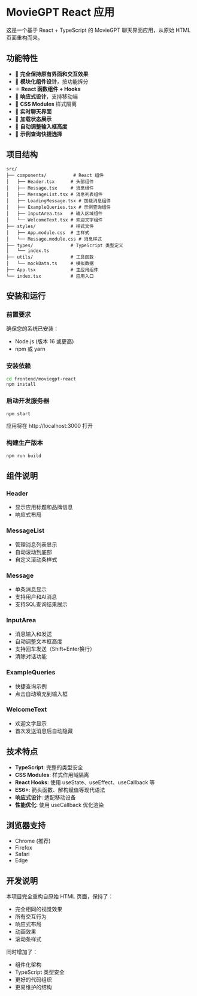 # MovieGPT React 应用

这是一个基于 React + TypeScript 的 MovieGPT 聊天界面应用，从原始 HTML 页面重构而来。

## 功能特性

- 🎯 **完全保持原有界面和交互效果**
- 🧩 **模块化组件设计**，按功能拆分
- ⚛️ **React 函数组件 + Hooks**
- 📱 **响应式设计**，支持移动端
- 🎨 **CSS Modules** 样式隔离
- 💬 **实时聊天界面**
- 🔄 **加载状态展示**
- 📝 **自动调整输入框高度**
- 🎲 **示例查询快捷选择**

## 项目结构

```
src/
├── components/          # React 组件
│   ├── Header.tsx      # 头部组件
│   ├── Message.tsx     # 消息组件
│   ├── MessageList.tsx # 消息列表组件
│   ├── LoadingMessage.tsx # 加载消息组件
│   ├── ExampleQueries.tsx # 示例查询组件
│   ├── InputArea.tsx   # 输入区域组件
│   └── WelcomeText.tsx # 欢迎文字组件
├── styles/             # 样式文件
│   ├── App.module.css  # 主样式
│   └── Message.module.css # 消息样式
├── types/              # TypeScript 类型定义
│   └── index.ts
├── utils/              # 工具函数
│   └── mockData.ts     # 模拟数据
├── App.tsx             # 主应用组件
└── index.tsx           # 应用入口
```

## 安装和运行

### 前置要求

确保您的系统已安装：
- Node.js (版本 16 或更高)
- npm 或 yarn

### 安装依赖

```bash
cd frontend/moviegpt-react
npm install
```

### 启动开发服务器

```bash
npm start
```

应用将在 http://localhost:3000 打开

### 构建生产版本

```bash
npm run build
```

## 组件说明

### Header
- 显示应用标题和品牌信息
- 响应式布局

### MessageList
- 管理消息列表显示
- 自动滚动到底部
- 自定义滚动条样式

### Message
- 单条消息显示
- 支持用户和AI消息
- 支持SQL查询结果展示

### InputArea
- 消息输入和发送
- 自动调整文本框高度
- 支持回车发送（Shift+Enter换行）
- 清除对话功能

### ExampleQueries
- 快捷查询示例
- 点击自动填充到输入框

### WelcomeText
- 欢迎文字显示
- 首次发送消息后自动隐藏

## 技术特点

- **TypeScript**: 完整的类型安全
- **CSS Modules**: 样式作用域隔离
- **React Hooks**: 使用 useState、useEffect、useCallback 等
- **ES6+**: 箭头函数、解构赋值等现代语法
- **响应式设计**: 适配移动设备
- **性能优化**: 使用 useCallback 优化渲染

## 浏览器支持

- Chrome (推荐)
- Firefox
- Safari
- Edge

## 开发说明

本项目完全重构自原始 HTML 页面，保持了：
- 完全相同的视觉效果
- 所有交互行为
- 响应式布局
- 动画效果
- 滚动条样式

同时增加了：
- 组件化架构
- TypeScript 类型安全
- 更好的代码组织
- 更易维护的结构 